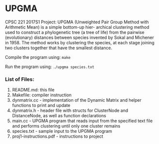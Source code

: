 # UPGMA

CPSC 221 2017S1 Project: 
UPGMA (Unweighted Pair Group Method with Arithmetic Mean) is a simple bottom-up hier- archical clustering method used to construct a phylogenetic tree (a tree of life) from the pairwise (evolutionary) distances between species invented by Sokal and Michener in 1958. The method works by clustering the species, at each stage joining two clusters together that have the smallest distance.

Compile the program using: ```make```

Run the program using: ```./upgma species.txt```


### List of Files:
1. README.md: this file
2. Makefile: compiler instruction
3. dynmatrix.cc - implementation of the Dynamic Matrix and helper functions to print and update
4. dynmatrix.h - header file with structs for ClusterNode and DistanceNode, as well as function declarations
5. main.cc - UPGMA program that reads input from the specified text file and performs clustering until only one cluster remains
6. species.txt - sample input to the UPGMA program
7. proj1-instructions.pdf - instructions to project

